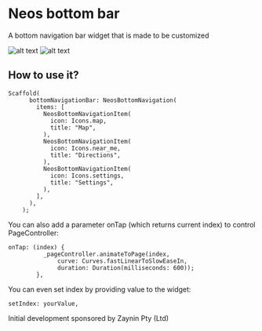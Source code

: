 # Neos bottom bar

A bottom navigation bar widget that is made to be customized 

![alt text](https://firebasestorage.googleapis.com/v0/b/looseweight-31bfd.appspot.com/o/plugin%2Fezgif-6-9387a6e9dd24.gif?alt=media&token=50e3e48f-92a4-4487-b7ea-531ecc008a63 "GIF1")
![alt text](https://firebasestorage.googleapis.com/v0/b/looseweight-31bfd.appspot.com/o/plugin%2Fezgif-6-d15351a12185.gif?alt=media&token=5b592fb9-f737-43e2-91f2-465cce11e3ff "GIF1")


## How to use it?
	
~~~~
Scaffold(
      bottomNavigationBar: NeosBottomNavigation(
        items: [
          NeosBottomNavigationItem(
            icon: Icons.map,
            title: "Map",
          ),
          NeosBottomNavigationItem(
            icon: Icons.near_me,
            title: "Directions",
          ),
          NeosBottomNavigationItem(
            icon: Icons.settings,
            title: "Settings",
          ),
        ],
      ),
    );
~~~~

You can also add a parameter onTap (which returns current index) to control PageController:

~~~~
onTap: (index) {
          _pageController.animateToPage(index,
              curve: Curves.fastLinearToSlowEaseIn,
              duration: Duration(milliseconds: 600));
        },
~~~~

You can even set index by providing value to the widget:

~~~~
setIndex: yourValue,
~~~~

Initial development sponsored by Zaynin Pty (Ltd)
